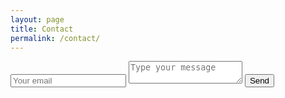 ```yaml
---
layout: page
title: Contact
permalink: /contact/
---
```


<div id="contact">
        <div id="contact-form">
                <form action="https://formspree.io/f/mnqongob" method="POST">
                <input type="hidden" name="_subject" value="Mail from portofolio" />
                <input type="email" name="_replyto" placeholder="Your email" required>
                <textarea name="message" placeholder="Type your message" required></textarea>
                <button type="submit">Send</button>
            </form>
        </div>
    </div>